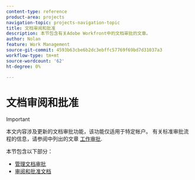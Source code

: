 ```yaml
---
content-type: reference
product-area: projects
navigation-topic: projects-navigation-topic
title: 文档审阅和批准
description: 本节包含有关Adobe Workfront中的文档审批的文章。
author: Nolan
feature: Work Management
source-git-commit: 4593b63cbe6b2dc3ebffc57769f69bd7d31037a3
workflow-type: tm+mt
source-wordcount: '62'
ht-degree: 0%

---
```


# 文档审阅和批准

>[!IMPORTANT]
>
>本文内容涉及更新的文档审批功能，该功能仅适用于特定帐户。 有关标准审批流程的信息，请参阅中列出的文章 [工作审批](/help/quicksilver/review-and-approve-work/manage-approvals/manage-approvals.md).

本节包含以下部分：

* [管理文档审批](/help/quicksilver/review-and-approve-work/document-reviews-and-approvals/manage-document-approvals/manage-document-approvals.md)
* [审阅和批准文档](/help/quicksilver/review-and-approve-work/document-reviews-and-approvals/review-and-approve-documents/review-and-approve-documents.md)